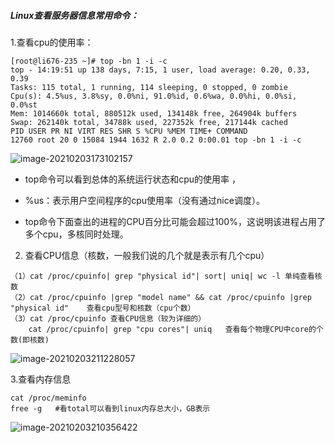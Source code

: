 ##### **Linux查看服务器信息常用命令：**

1.查看cpu的使用率：

```
[root@li676-235 ~]# top -bn 1 -i -c
top - 14:19:51 up 138 days, 7:15, 1 user, load average: 0.20, 0.33, 0.39
Tasks: 115 total, 1 running, 114 sleeping, 0 stopped, 0 zombie
Cpu(s): 4.5%us, 3.8%sy, 0.0%ni, 91.0%id, 0.6%wa, 0.0%hi, 0.0%si, 0.0%st
Mem: 1014660k total, 880512k used, 134148k free, 264904k buffers
Swap: 262140k total, 34788k used, 227352k free, 217144k cached
PID USER PR NI VIRT RES SHR S %CPU %MEM TIME+ COMMAND 
12760 root 20 0 15084 1944 1632 R 2.0 0.2 0:00.01 top -bn 1 -i -c
```

![image-20210203173102157](C:\Users\HP\AppData\Roaming\Typora\typora-user-images\image-20210203173102157.png)

- top命令可以看到总体的系统运行状态和cpu的使用率 ，

- %us：表示用户空间程序的cpu使用率（没有通过nice调度）。

- top命令下面查出的进程的CPU百分比可能会超过100%，这说明该进程占用了多个cpu，多核同时处理。



2. 查看CPU信息（核数，一般我们说的几个就是表示有几个cpu）

```
（1）cat /proc/cpuinfo| grep "physical id"| sort| uniq| wc -l 单纯查看核数
（2）cat /proc/cpuinfo |grep "model name" && cat /proc/cpuinfo |grep "physical id"	查看cpu型号和核数（cpu个数）
（3）cat /proc/cpuinfo 查看CPU信息（较为详细的）  
	cat /proc/cpuinfo| grep "cpu cores"| uniq	查看每个物理CPU中core的个数(即核数)
```

![image-20210203211228057](C:\Users\HP\AppData\Roaming\Typora\typora-user-images\image-20210203211228057.png)



3.查看内存信息

```
cat /proc/meminfo
free -g   #看total可以看到linux内存总大小，GB表示
```

![image-20210203210356422](C:\Users\HP\AppData\Roaming\Typora\typora-user-images\image-20210203210356422.png)







